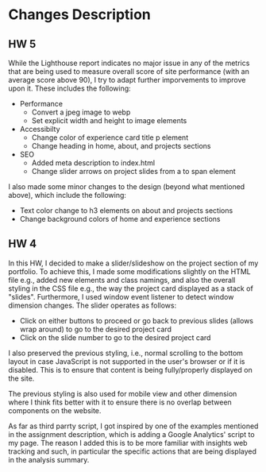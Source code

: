 # Changes Description

## HW 5
While the Lighthouse report indicates no major issue in any of the metrics that are being used to measure overall score of site performance (with an average score above 90), I try to adapt further imporvements to improve upon it. These includes the following:

- Performance 
    - Convert a jpeg image to webp
    - Set explicit width and height to image elements
- Accessibilty
    - Change color of experience card title p element
    - Change heading in home, about, and projects sections
- SEO
    - Added meta description to index.html
    - Change slider arrows on project slides from a to span element

I also made some minor changes to the design (beyond what mentioned above), which include the following:
- Text color change to h3 elements on about and projects sections 
- Change background colors of home and experience sections

## HW 4
In this HW, I decided to make a slider/slideshow on the project section of my portfolio. To achieve this, I made some modifications slightly on the HTML file e.g., added new elements and class namings, and also the overall styling in the CSS file e.g., the way the project card displayed as a stack of "slides". Furthermore, I used window event listener to detect window dimension changes. The slider operates as follows:
- Click on either buttons to proceed or go back to previous slides (allows wrap around) to go to the desired project card
- Click on the slide number to go to the desired project card

I also preserved the previous styling, i.e., normal scrolling to the bottom layout in case JavaScript is not supported in the user's browser or if it is disabled. This is to ensure that content is being fully/properly displayed on the site.

The previous styling is also used for mobile view and other dimension where I think fits better with it to ensure there is no overlap between components on the website.

As far as third parrty script, I got inspired by one of the examples mentioned in the assignment description, which is adding a Google Analytics' script to my page. The reason I added this is to be more familiar with insights web tracking and such, in particular the specific actions that are being displayed in the analysis summary.